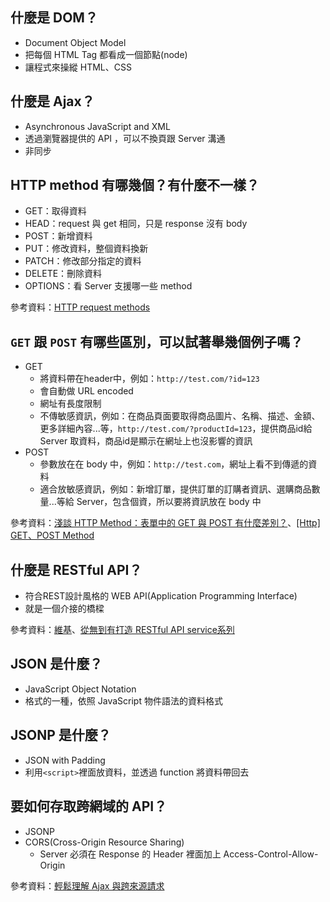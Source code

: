 ## 什麼是 DOM？

- Document Object Model
- 把每個 HTML Tag 都看成一個節點(node)
- 讓程式來操縱 HTML、CSS

## 什麼是 Ajax？

- Asynchronous JavaScript and XML
- 透過瀏覽器提供的 API ，可以不換頁跟 Server 溝通
- 非同步

## HTTP method 有哪幾個？有什麼不一樣？

- GET：取得資料
- HEAD：request 與 get 相同，只是 response 沒有 body
- POST：新增資料
- PUT：修改資料，整個資料換新
- PATCH：修改部分指定的資料
- DELETE：刪除資料
- OPTIONS：看 Server 支援哪一些 method

參考資料：[HTTP request methods](https://developer.mozilla.org/en-US/docs/Web/HTTP/Methods)

## `GET` 跟 `POST` 有哪些區別，可以試著舉幾個例子嗎？

- GET
  - 將資料帶在header中，例如：`http://test.com/?id=123`
  - 會自動做 URL encoded
  - 網址有長度限制
  - 不傳敏感資訊，例如：在商品頁面要取得商品圖片、名稱、描述、金額、更多詳細內容...等，`http://test.com/?productId=123`，提供商品id給 Server 取資料，商品id是顯示在網址上也沒影響的資訊
- POST
  - 參數放在在 body 中，例如：`http://test.com`，網址上看不到傳遞的資料
  - 適合放敏感資訊，例如：新增訂單，提供訂單的訂購者資訊、選購商品數量...等給 Server，包含個資，所以要將資訊放在 body 中

參考資料：[淺談 HTTP Method：表單中的 GET 與 POST 有什麼差別？](https://blog.toright.com/posts/1203/%E6%B7%BA%E8%AB%87-http-method%EF%BC%9A%E8%A1%A8%E5%96%AE%E4%B8%AD%E7%9A%84-get-%E8%88%87-post-%E6%9C%89%E4%BB%80%E9%BA%BC%E5%B7%AE%E5%88%A5%EF%BC%9F.html)、[[Http] GET、POST Method](https://dotblogs.com.tw/marcus116/archive/2011/05/29/26428.aspx)

## 什麼是 RESTful API？

- 符合REST設計風格的 WEB API(Application Programming Interface)
- 就是一個介接的橋樑

參考資料：[維基](https://zh.wikipedia.org/wiki/%E8%A1%A8%E7%8E%B0%E5%B1%82%E7%8A%B6%E6%80%81%E8%BD%AC%E6%8D%A2)、[從無到有打造 RESTful API service系列](https://ithelp.ithome.com.tw/articles/10157431)

## JSON 是什麼？

- JavaScript Object Notation
- 格式的一種，依照 JavaScript 物件語法的資料格式

## JSONP 是什麼？

- JSON with Padding
- 利用`<script>`裡面放資料，並透過 function 將資料帶回去

## 要如何存取跨網域的 API？

- JSONP
- CORS(Cross-Origin Resource Sharing)
  - Server 必須在 Response 的 Header 裡面加上 Access-Control-Allow-Origin

參考資料：[輕鬆理解 Ajax 與跨來源請求](https://blog.techbridge.cc/2017/05/20/api-ajax-cors-and-jsonp/)


